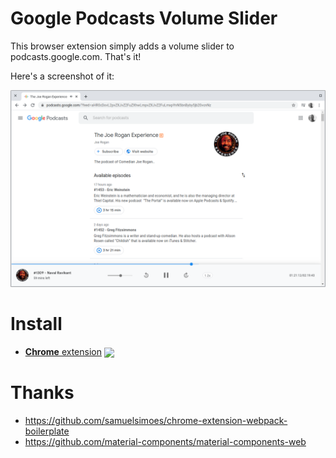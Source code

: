 # Google Podcasts Volume Slider

[link-cws]: https://chrome.google.com/webstore/detail/google-podcasts-volume-sl/aaoabidjahkelmkmiighchbipifkdaia "Version published on Chrome Web Store"

This browser extension simply adds a volume slider to podcasts.google.com. That's it!

Here's a screenshot of it:

![https://podcasts.google.com with a volume slider!](./assets/screenshot.png)

# Install

- [**Chrome** extension][link-cws] [<img valign="middle" src="https://img.shields.io/chrome-web-store/v/aaoabidjahkelmkmiighchbipifkdaia.svg?label=%20">][link-cws]

# Thanks

- https://github.com/samuelsimoes/chrome-extension-webpack-boilerplate
- https://github.com/material-components/material-components-web